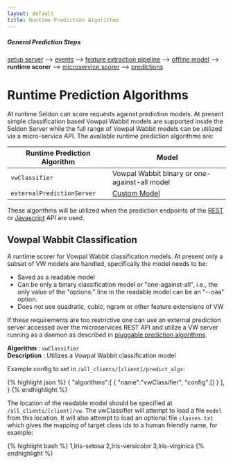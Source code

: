 ```yaml
---
layout: default
title: Runtime Prediction Algorithms 
---
```


##### General Prediction Steps 

 [setup server](/seldon-server-setup.html) --> [events](prediction-api.html) --> [feature extraction pipeline](feature-pipeline.html) --> [offline model](offline-prediction-models.html) --> **runtime scorer** --> [microservice scorer](/pluggable-prediction-algorithms.html) --> [predictions](prediction-api.html)

# Runtime Prediction Algorithms

At runtime Seldon can score requests against prediction models. At present simple classification based Vowpal Wabbit models are supported inside the Seldon Server while the full range of Vowpal Wabbit models can be utilized via a micro-service API. The available runtime prediction algorithms are:

**Runtime Prediction Algorithm** | **Model**
--|--
`vwClassifier` | Vowpal Wabbit binary or one-against-all model
`externalPredictionServer` | [Custom Model](pluggable-prediction-algorithms.html)


These algorithms will be utilized when the prediction endpoints of the [REST](api-oauth.html#predictive-scoring) or [Javascript](api-javascript.html#predictive-scoring) API are used.

## Vowpal Wabbit Classification <a name="vw"></a>

A runtime scorer for Vowpal Wabbit classification models. At present only a subset of VW models are handled, specifically the model needs to be:

 * Saved as a readable model
 * Can be only a binary classification model or "one-against-all", i.e., the only value of the "options:" line in the readable model can be an "--oaa" option.
 * Does not use quadratic, cubic, ngram or other feature extensions of VW

If these requirements are too restrictive one can use an external prediction server accessed over the microservices REST API and utilize a VW server running as a daemon as described in [pluggable prediction algorithms](pluggable-prediction-algorithms.html#prediction-python-vw).

 **Algorithm** : `vwClassifier`  
 **Description** : Utilizes a Vowpal Wabbit classification model   

Example config to set in `/all_clients/[client]/predict_algs`:

{% highlight json %}
 {
  "algorithms":[
   {
   "name":"vwClassifier",
   "config":[]
   }
  ],
 }
{% endhighlight %}


The location of the readable model should be specified at `/all_clients/[client]/vw`. The vwClassifier will attempt to load a file `model` from this location. It will also attempt to load an optional file `classes.txt` which gives the mapping of target class ids to a human friendly name, for example:

{% highlight bash %}
1,Iris-setosa
2,Iris-versicolor
3,Iris-virginica
{% endhighlight %}


